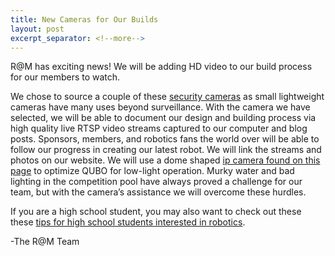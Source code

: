 ```yaml
---
title: New Cameras for Our Builds
layout: post
excerpt_separator: <!--more-->
---
```

R@M has exciting news! We will be adding HD video to our build process for our members to watch.


We chose to source a couple of these [security cameras](https://www.cctvcameraworld.com/security-cameras.html) as small lightweight cameras have many uses beyond surveillance. With the camera we have selected, we will be able to document our design and building process via high quality live RTSP video streams captured to our computer and blog posts. Sponsors, members, and robotics fans the world over will be able to follow our progress in creating our latest robot. We will link the streams and photos on our website. We will use a dome shaped [ip camera found on this page](https://www.cctvcameraworld.com/security-cameras.html) to optimize QUBO for low-light operation. Murky water and bad lighting in the competition pool have always proved a challenge for our team, but with the camera’s assistance we will overcome these hurdles.


If you are a high school student, you may also want to check out these these [tips for high school students interested in robotics](https://www.cctvcameraworld.com/tips-for-robotics-students.html).


-The R@M Team
